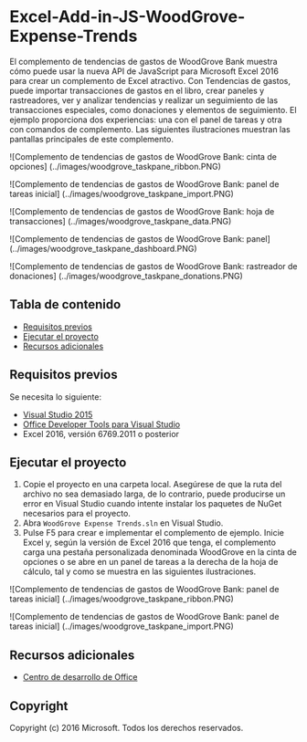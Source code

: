 # <a name="excel-add-in-js-woodgrove-expense-trends"></a>Excel-Add-in-JS-WoodGrove-Expense-Trends

El complemento de tendencias de gastos de WoodGrove Bank muestra cómo puede usar la nueva API de JavaScript para Microsoft Excel 2016 para crear un complemento de Excel atractivo. Con Tendencias de gastos, puede importar transacciones de gastos en el libro, crear paneles y rastreadores, ver y analizar tendencias y realizar un seguimiento de las transacciones especiales, como donaciones y elementos de seguimiento. El ejemplo proporciona dos experiencias: una con el panel de tareas y otra con comandos de complemento. Las siguientes ilustraciones muestran las pantallas principales de este complemento.

![Complemento de tendencias de gastos de WoodGrove Bank: cinta de opciones] (../images/woodgrove_taskpane_ribbon.PNG)

![Complemento de tendencias de gastos de WoodGrove Bank: panel de tareas inicial] (../images/woodgrove_taskpane_import.PNG)

![Complemento de tendencias de gastos de WoodGrove Bank: hoja de transacciones] (../images/woodgrove_taskpane_data.PNG)

![Complemento de tendencias de gastos de WoodGrove Bank: panel] (../images/woodgrove_taskpane_dashboard.PNG)

![Complemento de tendencias de gastos de WoodGrove Bank: rastreador de donaciones] (../images/woodgrove_taskpane_donations.PNG)

## <a name="table-of-contents"></a>Tabla de contenido

* [Requisitos previos](#prerequisites)
* [Ejecutar el proyecto](#run-the-project)
* [Recursos adicionales](#additional-resources)

## <a name="prerequisites"></a>Requisitos previos

Se necesita lo siguiente:

* [Visual Studio 2015](https://www.visualstudio.com/downloads/download-visual-studio-vs.aspx)
* [Office Developer Tools para Visual Studio](https://www.visualstudio.com/es/vs/office-tools/)
* Excel 2016, versión 6769.2011 o posterior

## <a name="run-the-project"></a>Ejecutar el proyecto

1. Copie el proyecto en una carpeta local. Asegúrese de que la ruta del archivo no sea demasiado larga, de lo contrario, puede producirse un error en Visual Studio cuando intente instalar los paquetes de NuGet necesarios para el proyecto. 
2. Abra `WoodGrove Expense Trends.sln` en Visual Studio. 
3. Pulse F5 para crear e implementar el complemento de ejemplo. Inicie Excel y, según la versión de Excel 2016 que tenga, el complemento carga una pestaña personalizada denominada WoodGrove en la cinta de opciones o se abre en un panel de tareas a la derecha de la hoja de cálculo, tal y como se muestra en las siguientes ilustraciones.

![Complemento de tendencias de gastos de WoodGrove Bank: panel de tareas inicial] (../images/woodgrove_taskpane_ribbon.PNG)

![Complemento de tendencias de gastos de WoodGrove Bank: panel de tareas inicial] (../images/woodgrove_taskpane_import.PNG)

## <a name="additional-resources"></a>Recursos adicionales

* [Centro de desarrollo de Office](http://dev.office.com/)

## <a name="copyright"></a>Copyright
Copyright (c) 2016 Microsoft. Todos los derechos reservados.

